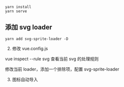 ```
yarn install
yarn serve
```

## 添加 svg loader

```
yarn add svg-sprite-loader -D
```

2. 修改 vue.config.js

vue inspect --rule svg 查看当前 svg 的处理规则

修改当前 loader，添加一个排除项，配置 svg-sprite-loader

3. 图标自动导入
